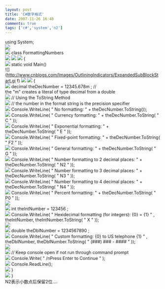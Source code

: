 ```yaml
---
layout: post
title: 'C#数字格式'
date: 2007-11-26 16:40
comments: true
tags: ['c#','system','n2']
---
```


using  System;  
![](http://www.cnblogs.com/Images/OutliningIndicators/None.gif)  
![](http://www.cnblogs.com/Images/OutliningIndicators/None.gif) class
FormattingNumbers  
![](http://www.cnblogs.com/Images/OutliningIndicators/ExpandedBlockStart.gif)
![](http://www.cnblogs.com/Images/OutliningIndicators/ContractedBlock.gif)
![](http://www.cnblogs.com/Images/dot.gif) {  
![](http://www.cnblogs.com/Images/OutliningIndicators/InBlock.gif) static
void  Main()  
![](http://www.cnblogs.com/Images/OutliningIndicators/ExpandedSubBlockStart.gi
f)
![](http://www.cnblogs.com/Images/OutliningIndicators/ContractedSubBlock.gif)
![](http://www.cnblogs.com/Images/dot.gif) {  
![](http://www.cnblogs.com/Images/OutliningIndicators/InBlock.gif) decimal
theDecNumber  =  12345.678m  ;  //  the "m" creates a literal of type decimal
from a double  
![](http://www.cnblogs.com/Images/OutliningIndicators/InBlock.gif) //  Using
the ToString Method  
![](http://www.cnblogs.com/Images/OutliningIndicators/InBlock.gif) //  the
number in the format string is the precision specifier  
![](http://www.cnblogs.com/Images/OutliningIndicators/InBlock.gif)
Console.WriteLine(  "  No formatting:  "  \+  theDecNumber.ToString());  
![](http://www.cnblogs.com/Images/OutliningIndicators/InBlock.gif)
Console.WriteLine(  "  Currency formatting:  "  \+  theDecNumber.ToString(  "
C  "  ));  
![](http://www.cnblogs.com/Images/OutliningIndicators/InBlock.gif)
Console.WriteLine(  "  Exponential formatting:  "  \+  theDecNumber.ToString(
"  E  "  ));  
![](http://www.cnblogs.com/Images/OutliningIndicators/InBlock.gif)
Console.WriteLine(  "  Fixed-point formatting:  "  \+  theDecNumber.ToString(
"  F2  "  ));  
![](http://www.cnblogs.com/Images/OutliningIndicators/InBlock.gif)
Console.WriteLine(  "  General formatting:  "  \+  theDecNumber.ToString(  "
G  "  ));  
![](http://www.cnblogs.com/Images/OutliningIndicators/InBlock.gif)
Console.WriteLine(  "  Number formatting to 2 decimal places:  "  \+
theDecNumber.ToString(  "  N2  "  ));  
![](http://www.cnblogs.com/Images/OutliningIndicators/InBlock.gif)
Console.WriteLine(  "  Number formatting to 3 decimal places:  "  \+
theDecNumber.ToString(  "  N3  "  ));  
![](http://www.cnblogs.com/Images/OutliningIndicators/InBlock.gif)
Console.WriteLine(  "  Number formatting to 4 decimal places:  "  \+
theDecNumber.ToString(  "  N4  "  ));  
![](http://www.cnblogs.com/Images/OutliningIndicators/InBlock.gif)
Console.WriteLine(  "  Percent formatting:  "  \+  theDecNumber.ToString(  "
P0  "  ));  
![](http://www.cnblogs.com/Images/OutliningIndicators/InBlock.gif)  
![](http://www.cnblogs.com/Images/OutliningIndicators/InBlock.gif) int
theIntNumber  =  123456  ;  
![](http://www.cnblogs.com/Images/OutliningIndicators/InBlock.gif)
Console.WriteLine(  "  Hexidecimal formatting (for integers): {0} = {1}  "  ,
theIntNumber, theIntNumber.ToString(  "  X  "  ));  
![](http://www.cnblogs.com/Images/OutliningIndicators/InBlock.gif)  
![](http://www.cnblogs.com/Images/OutliningIndicators/InBlock.gif) double
theDblNumber  =  1234567890  ;  
![](http://www.cnblogs.com/Images/OutliningIndicators/InBlock.gif)
Console.WriteLine(  "  Custom formatting: {0} to US telephone {1}  "  ,
theDblNumber, theDblNumber.ToString(  "  (###) ### - ####  "  ));  
![](http://www.cnblogs.com/Images/OutliningIndicators/InBlock.gif)  
![](http://www.cnblogs.com/Images/OutliningIndicators/InBlock.gif) //  Keep
console open if not run through command prompt  
![](http://www.cnblogs.com/Images/OutliningIndicators/InBlock.gif)
Console.Write(  "  /nPress Enter to Continue  "  );  
![](http://www.cnblogs.com/Images/OutliningIndicators/InBlock.gif)
Console.ReadLine();  
![](http://www.cnblogs.com/Images/OutliningIndicators/ExpandedSubBlockEnd.gif)
}  
![](http://www.cnblogs.com/Images/OutliningIndicators/ExpandedBlockEnd.gif) }  
N2表示小数点后保留2位....

